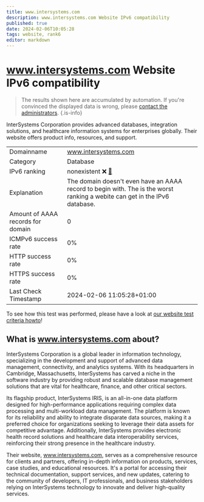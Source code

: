 ```yaml
---
title: www.intersystems.com
description: www.intersystems.com Website IPv6 compatibility
published: true
date: 2024-02-06T10:05:28
tags: website, rank6
editor: markdown
---
```


# www.intersystems.com Website IPv6 compatibility

> The results shown here are accumulated by automation. If you're convinced the displayed data is wrong, please [contact the administrators](/howto/chat). 
{.is-info}

InterSystems Corporation provides advanced databases, integration solutions, and healthcare information systems for enterprises globally. Their website offers product info, resources, and support.


|   |   |
| - | - |
| Domainname | www.intersystems.com
| Category | Database |
| IPv6 ranking | nonexistent :x: [🔗](/howto/ranking) |
| Explanation | The domain doesn't even have an AAAA record to begin with. The is the worst ranking a webite can get in the IPv6 database. |
| Amount of AAAA records for domain | 0 |
| ICMPv6 success rate | 0%|
| HTTP success rate | 0% |
| HTTPS success rate | 0% |
| Last Check Timestamp | 2024-02-06 11:05:28+01:00 |

To see how this test was performed, please have a look at [our website test criteria howto](/howto/testcriteria/website)!


## What is www.intersystems.com about?
InterSystems Corporation is a global leader in information technology, specializing in the development and support of advanced data management, connectivity, and analytics systems. With its headquarters in Cambridge, Massachusetts, InterSystems has carved a niche in the software industry by providing robust and scalable database management solutions that are vital for healthcare, finance, and other critical sectors.

Its flagship product, InterSystems IRIS, is an all-in-one data platform designed for high-performance applications requiring complex data processing and multi-workload data management. The platform is known for its reliability and ability to integrate disparate data sources, making it a preferred choice for organizations seeking to leverage their data assets for competitive advantage. Additionally, InterSystems provides electronic health record solutions and healthcare data interoperability services, reinforcing their strong presence in the healthcare industry.

Their website, www.intersystems.com, serves as a comprehensive resource for clients and partners, offering in-depth information on products, services, case studies, and educational resources. It's a portal for accessing their technical documentation, support services, and new updates, catering to the community of developers, IT professionals, and business stakeholders relying on InterSystems technology to innovate and deliver high-quality services.


